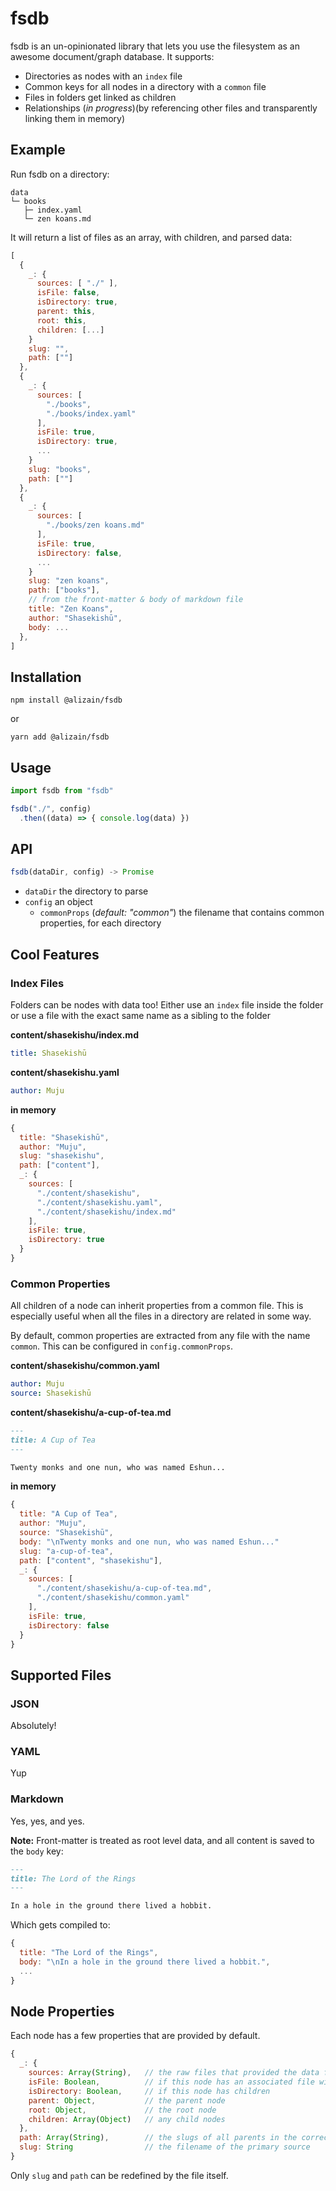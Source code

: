 # fsdb

fsdb is an un-opinionated library that lets you use the filesystem as an awesome document/graph database. It supports:

- Directories as nodes with an `index` file
- Common keys for all nodes in a directory with a `common` file
- Files in folders get linked as children
- Relationships (*in progress*)(by referencing other files and transparently linking them in memory)


## Example

Run fsdb on a directory:

```
data
└─ books
   ├─ index.yaml
   └─ zen koans.md
```

It will return a list of files as an array, with children, and parsed data:

```javascript
[
  {
    _: {
      sources: [ "./" ],
      isFile: false,
      isDirectory: true,
      parent: this,
      root: this,
      children: [...]
    }
    slug: "",
    path: [""]
  },
  {
    _: {
      sources: [
        "./books",
        "./books/index.yaml"
      ],
      isFile: true,
      isDirectory: true,
      ...
    }
    slug: "books",
    path: [""]
  },
  {
    _: {
      sources: [
        "./books/zen koans.md"
      ],
      isFile: true,
      isDirectory: false,
      ...
    }
    slug: "zen koans",
    path: ["books"],
    // from the front-matter & body of markdown file
    title: "Zen Koans",
    author: "Shasekishū",
    body: ...
  },
]
```

## Installation

```shell
npm install @alizain/fsdb
```

or

```shell
yarn add @alizain/fsdb
```

## Usage

```javascript
import fsdb from "fsdb"

fsdb("./", config)
  .then((data) => { console.log(data) })
```

## API

```javascript
fsdb(dataDir, config) -> Promise
```

- `dataDir` the directory to parse
- `config` an object
  - `commonProps` (*default: "common"*) the filename that contains common properties, for each directory

## Cool Features

### Index Files

Folders can be nodes with data too! Either use an `index` file inside the folder or use a file with the exact same name as a sibling to the folder

**content/shasekishu/index.md**

```yaml
title: Shasekishū
```

**content/shasekishu.yaml**
```yaml
author: Muju
```

**in memory**
```javascript
{
  title: "Shasekishū",
  author: "Muju",
  slug: "shasekishu",
  path: ["content"],
  _: {
    sources: [
      "./content/shasekishu",
      "./content/shasekishu.yaml",
      "./content/shasekishu/index.md"
    ],
    isFile: true,
    isDirectory: true
  }
}
```

### Common Properties

All children of a node can inherit properties from a common file. This is especially useful when all the files in a directory are related in some way.

By default, common properties are extracted from any file with the name `common`. This can be configured in `config.commonProps`.

**content/shasekishu/common.yaml**
``` yaml
author: Muju
source: Shasekishū
```

**content/shasekishu/a-cup-of-tea.md**
``` markdown
---
title: A Cup of Tea
---

Twenty monks and one nun, who was named Eshun...
```

**in memory**
```javascript
{
  title: "A Cup of Tea",
  author: "Muju",
  source: "Shasekishū",
  body: "\nTwenty monks and one nun, who was named Eshun..."
  slug: "a-cup-of-tea",
  path: ["content", "shasekishu"],
  _: {
    sources: [
      "./content/shasekishu/a-cup-of-tea.md",
      "./content/shasekishu/common.yaml"
    ],
    isFile: true,
    isDirectory: false
  }
}
```

## Supported Files

### JSON

Absolutely!

### YAML

Yup

### Markdown

Yes, yes, and yes.

**Note:** Front-matter is treated as root level data, and all content is saved to the `body` key:

```markdown
---
title: The Lord of the Rings
---

In a hole in the ground there lived a hobbit.
```

Which gets compiled to:

```javascript
{
  title: "The Lord of the Rings",
  body: "\nIn a hole in the ground there lived a hobbit.",
  ...
}
```

## Node Properties

Each node has a few properties that are provided by default.

```javascript
{
  _: {
    sources: Array(String),   // the raw files that provided the data for this node
    isFile: Boolean,          // if this node has an associated file with it (for directories, this is only true if there is an index file)
    isDirectory: Boolean,     // if this node has children
    parent: Object,           // the parent node
    root: Object,             // the root node
    children: Array(Object)   // any child nodes
  },
  path: Array(String),        // the slugs of all parents in the correct order
  slug: String                // the filename of the primary source
}
```

Only `slug` and `path` can be redefined by the file itself.
